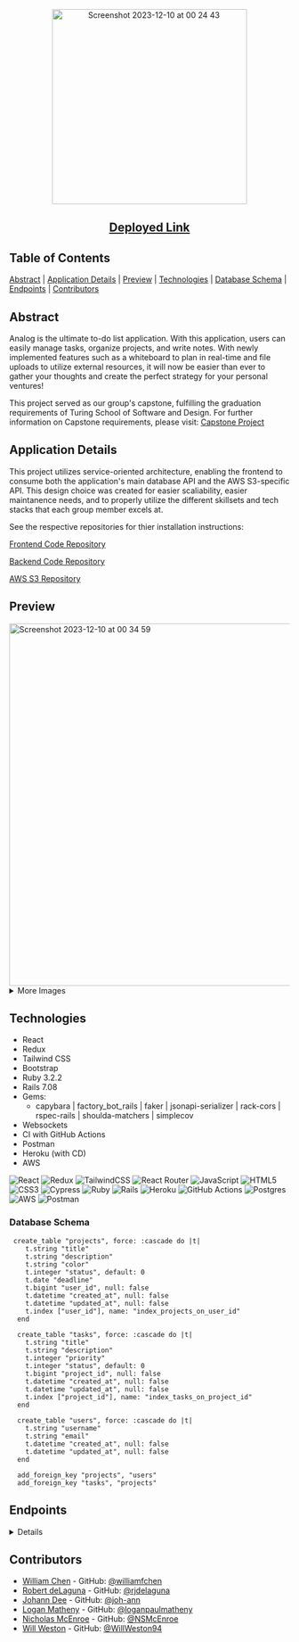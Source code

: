 <div align="center">
  <img width="350" alt="Screenshot 2023-12-10 at 00 24 43" src="https://github.com/analog-m4/.github/assets/126308696/4da02fb5-952b-4c79-9621-2f06638a8d18">
  
## [Deployed Link](https://analog-fe.vercel.app/)

</div>

## Table of Contents

[Abstract](#abstract) |
[Application Details](#application-details) |
[Preview](#preview) |
[Technologies](#technologies) |
[Database Schema](#database-schema) |
[Endpoints](#endpoints) |
[Contributors](#contributors) 

## Abstract

Analog is the ultimate to-do list application.  With this application, users can easily manage tasks, organize projects, and write notes.  With newly implemented features such as a whiteboard to plan in real-time and file uploads to utilize external resources, it will now be easier than ever to gather your thoughts and create the perfect strategy for your personal ventures!

This project served as our group's capstone, fulfilling the graduation requirements of Turing School of Software and Design. For further information on Capstone requirements, please visit: [Capstone Project](https://mod4.turing.edu/projects/capstone/)

## Application Details

This project utilizes service-oriented architecture, enabling the frontend to consume both the application's main database API and the AWS S3-specific API.  This design choice was created for easier scaliability, easier maintanence needs, and to properly utilize the different skillsets and tech stacks that each group member excels at.

See the respective repositories for thier installation instructions:

[Frontend Code Repository](https://github.com/analog-m4/analog_fe)

[Backend Code Repository](https://github.com/analog-m4/analog_be)

[AWS S3 Repository](https://github.com/analog-m4/s3_direct_upload_microservice)

## Preview
<img width="650" alt="Screenshot 2023-12-10 at 00 34 59" src="https://github.com/analog-m4/.github/assets/126308696/e9177493-fb3f-4e03-8c34-ae4b38f3ca11">

<details>
  
<summary>
More Images
</summary> 
<img width="650" alt="Screenshot 2023-12-10 at 00 38 21" src="https://github.com/analog-m4/.github/assets/126308696/57c32404-28b8-4a25-b164-028600376730">
<img width="650" alt="Screenshot 2023-12-10 at 00 46 08" src="https://github.com/analog-m4/.github/assets/126308696/3918a39d-b024-4f67-ba3e-8746d579add5">
</details>

## Technologies
- React
- Redux
- Tailwind CSS
- Bootstrap
- Ruby 3.2.2
- Rails 7.08
- Gems:
  - capybara | factory_bot_rails | faker | jsonapi-serializer |  rack-cors | rspec-rails | shoulda-matchers | simplecov
- Websockets
- CI with GitHub Actions
- Postman
- Heroku (with CD)
- AWS

![React](https://img.shields.io/badge/react-%2320232a.svg?style=for-the-badge&logo=react&logoColor=%2361DAFB)
![Redux](https://img.shields.io/badge/Redux-764ABC.svg?style=for-the-badge&logo=Redux&logoColor=white)
![TailwindCSS](https://img.shields.io/badge/tailwindcss-%2338B2AC.svg?style=for-the-badge&logo=tailwind-css&logoColor=white)
![React Router](https://img.shields.io/badge/React_Router-CA4245?style=for-the-badge&logo=react-router&logoColor=white)
![JavaScript](https://img.shields.io/badge/javascript-%23323330.svg?style=for-the-badge&logo=javascript&logoColor=%23F7DF1E)
![HTML5](https://img.shields.io/badge/html5-%23E34F26.svg?style=for-the-badge&logo=html5&logoColor=white) 
![CSS3](https://img.shields.io/badge/css3-%231572B6.svg?style=for-the-badge&logo=css3&logoColor=white)
![Cypress](https://img.shields.io/badge/Cypress-17202C.svg?style=for-the-badge&logo=Cypress&logoColor=white)
![Ruby](https://img.shields.io/badge/ruby-%23CC342D.svg?style=for-the-badge&logo=ruby&logoColor=white)
![Rails](https://img.shields.io/badge/rails-%23CC0000.svg?style=for-the-badge&logo=ruby-on-rails&logoColor=white)
![Heroku](https://img.shields.io/badge/heroku-%23430098.svg?style=for-the-badge&logo=heroku&logoColor=white)
![GitHub Actions](https://img.shields.io/badge/github%20actions-%232671E5.svg?style=for-the-badge&logo=githubactions&logoColor=white)
![Postgres](https://img.shields.io/badge/postgres-%23316192.svg?style=for-the-badge&logo=postgresql&logoColor=white)
![AWS](https://img.shields.io/badge/AWS-%23FF9900.svg?style=for-the-badge&logo=amazon-aws&logoColor=white)
![Postman](https://img.shields.io/badge/Postman-FF6C37.svg?style=for-the-badge&logo=Postman&logoColor=white)

### Database Schema

```
 create_table "projects", force: :cascade do |t|
    t.string "title"
    t.string "description"
    t.string "color"
    t.integer "status", default: 0
    t.date "deadline"
    t.bigint "user_id", null: false
    t.datetime "created_at", null: false
    t.datetime "updated_at", null: false
    t.index ["user_id"], name: "index_projects_on_user_id"
  end

  create_table "tasks", force: :cascade do |t|
    t.string "title"
    t.string "description"
    t.integer "priority"
    t.integer "status", default: 0
    t.bigint "project_id", null: false
    t.datetime "created_at", null: false
    t.datetime "updated_at", null: false
    t.index ["project_id"], name: "index_tasks_on_project_id"
  end

  create_table "users", force: :cascade do |t|
    t.string "username"
    t.string "email"
    t.datetime "created_at", null: false
    t.datetime "updated_at", null: false
  end

  add_foreign_key "projects", "users"
  add_foreign_key "tasks", "projects"
```

## Endpoints

<details close>

### Display a User's Dashboard

```
GET /api/v1/users/:id/dashboard
```
<details close>
Example Value:

```
{
    "data": {
        "id": "1",
        "type": "dashboard",
        "attributes": {
            "username": "Test User 1",
            "email": "user1@test.com",
            "projects": [
                {
                    "id": 1,
                    "title": "Project 1",
                    "description": "This is the first project",
                    "color": "123xyz",
                    "status": "assigned",
                    "deadline": "2023-12-12",
                    "tasks": [
                        {
                            "id": 1,
                            "title": "Task 1",
                            "description": "This is the first task",
                            "priority": "low",
                            "status": "backlog",
                            "project_id": 1
                        },
                        {
                            "id": 2,
                            "title": "Task 2",
                            "description": "This is the second task",
                            "priority": "medium",
                            "status": "doing",
                            "project_id": 1
                        }
                    ]
                },
                {
                    "id": 2,
                    "title": "Project 2",
                    "description": "This is the second project",
                    "color": "456abc",
                    "status": "assigned",
                    "deadline": "2023-11-24",
                    "tasks": [
                        {
                            "id": 3,
                            "title": "Task 3",
                            "description": "This is the third task",
                            "priority": "high",
                            "status": "backlog",
                            "project_id": 2
                        },
                        {
                            "id": 4,
                            "title": "Task 4",
                            "description": "This is the fourth task",
                            "priority": "critical",
                            "status": "done",
                            "project_id": 2
                        }
                    ]
                }
            ]
        }
    }
}
```

</details>

---

### Create a New Project

```
POST /api/v1/users/:id/projects
```
<details close>
Example Value:

```
{
    "data": {
        "id": "7",
        "type": "project",
        "attributes": {
            "user_id": 1,
            "title": "project 1",
            "description": "A New Project",
            "color": "123xyz",
            "status": "assigned",
            "deadline": "2023-12-11"
        },
        "relationships": {
            "tasks": {
                "data": []
            }
        }
    }
}
```

</details>

---

### Create a New Task

```
POST /api/v1/users/:id/projects/:project_id/tasks
```
<details close>
Example Value:

```
{
    "data": {
        "id": "13",
        "type": "task",
        "attributes": {
            "project_id": 6,
            "title": "Task 1",
            "description": "A New Task",
            "priority": "medium",
            "status": "backlog"
        }
    }
}
```

</details>

---
### Update a Task

```
PATCH /api/v1/users/:id/projects/:project_id/tasks/:task_id
```
<details close>
Example Value:

```
{
    "data": {
        "id": "13",
        "type": "task",
        "attributes": {
            "project_id": 6,
            "title": "Task 1",
            "description": "A New Task",
            "priority": "medium",
            "status": "doing"
        }
    }
}
```

</details>

---

</details>

## Contributors

- [William Chen](https://www.linkedin.com/in/williamfchen/) - GitHub: [@williamfchen](https://github.com/williamfchen)
- [Robert deLaguna](https://www.linkedin.com/in/robert-delaguna/) - GitHub: [@rjdelaguna](https://github.com/rjdelaguna)
- [Johann Dee](https://www.linkedin.com/in/johanndee/) - GitHub: [@joh-ann](https://github.com/joh-ann)
- [Logan Matheny](https://www.linkedin.com/in/loganpmatheny/) - GitHub: [@loganpaulmatheny](https://github.com/loganpaulmatheny)
- [Nicholas McEnroe](https://www.linkedin.com/in/nicholasmcenroe/) - GitHub: [@NSMcEnroe](https://github.com/NSMcEnroe)
- [Will Weston](https://www.linkedin.com/in/weston-william/) - GitHub: [@WillWeston94](https://github.com/WillWeston94)
